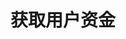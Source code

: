---
title: 获取用户资金
position_number: 4
type: get
description: /user/balance/list

content_markdown: |-

              #### **限流规则**

              200/s/apikey
left_code_blocks:
    -
        code_block: "public void getMarketConfig() {\r\n\tString text = HttpUtil.get(URL + \"/data/api/user/v1/getMarketConfig\");\r\n\tSystem.out.println(text);\r\n}"
        title: Java
        language: java
right_code_blocks:
    - code_block: |-
        {
         "msgInfo": {
            "code": "",
            "msg": ""
          },
          "msg": "",
          "data": [
            {
              "availableBalance": 0,      //可用余额
              "coin": "",                 //币种
              "isolatedMargin": 0,        //逐仓保证金冻结
              "openOrderMarginFrozen": 0, //订单冻结
              "crossedMargin": 0,         //全仓起始保证金
              "bonus": 0,                 //体验金余额
              "coupon": 0,                //抵扣金余额
              "walletBalance": 0          //钱包余额
            }
          ],
          "code": 200
        }
      title: Response
      language: json
---